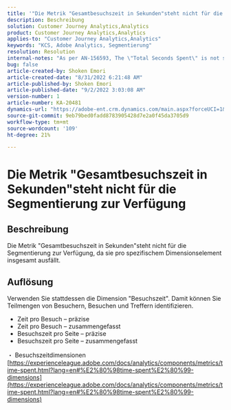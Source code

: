 ```yaml
---
title: '"Die Metrik "Gesamtbesuchszeit in Sekunden"steht nicht für die Segmentierung zur Verfügung"'
description: Beschreibung
solution: Customer Journey Analytics,Analytics
product: Customer Journey Analytics,Analytics
applies-to: "Customer Journey Analytics,Analytics"
keywords: "KCS, Adobe Analytics, Segmentierung"
resolution: Resolution
internal-notes: "As per AN-156593, The \"Total Seconds Spent\" is not segmentable."
bug: false
article-created-by: Shoken Emori
article-created-date: "8/31/2022 6:21:48 AM"
article-published-by: Shoken Emori
article-published-date: "9/2/2022 3:03:08 AM"
version-number: 1
article-number: KA-20481
dynamics-url: "https://adobe-ent.crm.dynamics.com/main.aspx?forceUCI=1&pagetype=entityrecord&etn=knowledgearticle&id=34b9652d-f528-ed11-9db1-0022480869de"
source-git-commit: 9eb79bed0fadd8783905428d7e2a0f45da3705d9
workflow-type: tm+mt
source-wordcount: '109'
ht-degree: 21%

---
```


# Die Metrik &quot;Gesamtbesuchszeit in Sekunden&quot;steht nicht für die Segmentierung zur Verfügung

## Beschreibung

Die Metrik &quot;Gesamtbesuchszeit in Sekunden&quot;steht nicht für die Segmentierung zur Verfügung, da sie pro spezifischem Dimensionselement insgesamt ausfällt.

## Auflösung


Verwenden Sie stattdessen die Dimension &quot;Besuchszeit&quot;. Damit können Sie Teilmengen von Besuchern, Besuchen und Treffern identifizieren.

- Zeit pro Besuch – präzise
- Zeit pro Besuch – zusammengefasst
- Besuchszeit pro Seite – präzise
- Besuchszeit pro Seite – zusammengefasst


・ Besuchszeitdimensionen
[https://experienceleague.adobe.com/docs/analytics/components/metrics/time-spent.html?lang=en#%E2%80%98time-spent%E2%80%99-dimensions](https://experienceleague.adobe.com/docs/analytics/components/metrics/time-spent.html?lang=en#%E2%80%98time-spent%E2%80%99-dimensions)
